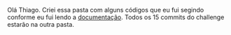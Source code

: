 Olá Thiago. Criei essa pasta com alguns códigos que eu fui segindo conforme eu fui lendo  a <a href=" https://guides.emberjs.com/v2.14.0/">documentação</a>.
Todos os 15 commits do challenge estarão na outra pasta.
